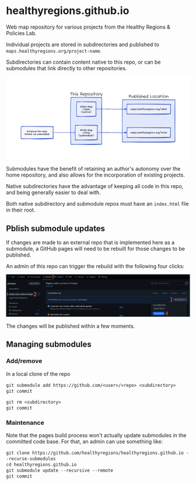 # healthyregions.github.io

Web map repository for various projects from the Healthy Regions &amp; Policies Lab.

Individual projects are stored in subdirectories and published to `maps.healthyregions.org/project-name`.

Subdirectories can contain content native to this repo, or can be submodules that link directly to other repositories.

![structure](./structure.png)

Submodules have the benefit of retaining an author's autonomy over the home repository, and also allows for the incorporation of existing projects.

Native subdirectories have the advantage of keeping all code in this repo, and being generally easier to deal with.

Both native subdirectory and submodule repos must have an `index.html` file in their root.

## Pblish submodule updates

If changes are made to an external repo that is implemented here as a submodule, a GitHub pages will need to be rebuilt for those changes to be published.

An admin of this repo can trigger the rebuild with the following four clicks:

![running pages workflow](./run-workflow.png)

The changes will be published within a few moments.

## Managing submodules

### Add/remove

In a local clone of the repo

```
git submodule add https://github.com/<user>/<repo> <subdirectory>
git commit
```

```
git rm <subdirectory>
git commit
```

### Maintenance

Note that the pages build process won't actually update submodules in the committed code base. For that, an admin can use something like:

```
git clone https://github.com/healthyregions/healthyregions.github.io --recurse-submodules
cd healthyregions.github.io
git submodule update --recursive --remote
git commit
```